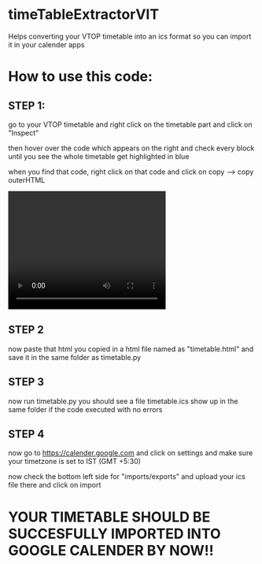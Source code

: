 # timeTableExtractorVIT
Helps converting your VTOP timetable into an ics format so you can import it in your calender apps

# How to use this code:

## STEP 1:

go to your VTOP timetable and right click on the timetable part and click on "Inspect" 

then hover over the code which appears on the right and check every block until you see the whole timetable get highlighted in blue 

when you find that code, right click on that code and click on copy --> copy outerHTML

<video src="timetable vit/assets/1.mp4" width="320" height="240" controls></video>

## STEP 2

now paste that html you copied in a html file named as "timetable.html" and save it in the same folder as timetable.py

## STEP 3

now run timetable.py you should see a file timetable.ics show up in the same folder if the code executed with no errors

## STEP 4

now go to https://calender.google.com and click on settings and make sure your timetzone is set to IST (GMT +5:30) 

now check the bottom left side for "imports/exports" and upload your ics file there and click on import

# YOUR TIMETABLE SHOULD BE SUCCESFULLY IMPORTED INTO GOOGLE CALENDER BY NOW!!
